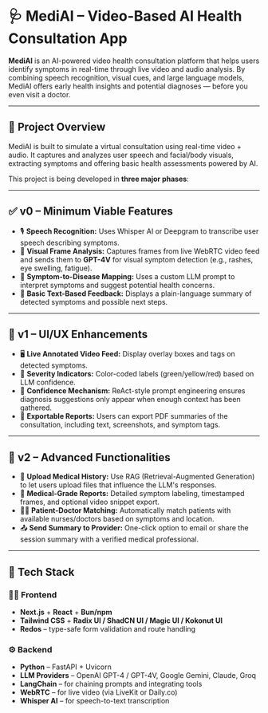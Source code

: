 # 🩺 MediAI – Video-Based AI Health Consultation App

**MediAI** is an AI-powered video health consultation platform that helps users identify symptoms in real-time through live video and audio analysis. By combining speech recognition, visual cues, and large language models, MediAI offers early health insights and potential diagnoses — before you even visit a doctor.

---

## 🚀 Project Overview

MediAI is built to simulate a virtual consultation using real-time video + audio. It captures and analyzes user speech and facial/body visuals, extracting symptoms and offering basic health assessments powered by AI.

This project is being developed in **three major phases**:

---

## ✅ v0 – Minimum Viable Features

- 🎙️ **Speech Recognition:** Uses Whisper AI or Deepgram to transcribe user speech describing symptoms.
- 🎥 **Visual Frame Analysis:** Captures frames from live WebRTC video feed and sends them to **GPT-4V** for visual symptom detection (e.g., rashes, eye swelling, fatigue).
- 🧠 **Symptom-to-Disease Mapping:** Uses a custom LLM prompt to interpret symptoms and suggest potential health concerns.
- 💬 **Basic Text-Based Feedback:** Displays a plain-language summary of detected symptoms and possible next steps.

---

## 🎨 v1 – UI/UX Enhancements

- 🖥️ **Live Annotated Video Feed:** Display overlay boxes and tags on detected symptoms.
- 🚦 **Severity Indicators:** Color-coded labels (green/yellow/red) based on LLM confidence.
- 🧠 **Confidence Mechanism:** ReAct-style prompt engineering ensures diagnosis suggestions only appear when enough context has been gathered.
- 📄 **Exportable Reports:** Users can export PDF summaries of the consultation, including text, screenshots, and symptom tags.

---

## 🚀 v2 – Advanced Functionalities

- 📂 **Upload Medical History:** Use RAG (Retrieval-Augmented Generation) to let users upload files that influence the LLM's responses.
- 🧾 **Medical-Grade Reports:** Detailed symptom labeling, timestamped frames, and optional video snippet export.
- 👩‍⚕️ **Patient-Doctor Matching:** Automatically match patients with available nurses/doctors based on symptoms and location.
- 📤 **Send Summary to Provider:** One-click option to email or share the session summary with a verified medical professional.

---

## 🧰 Tech Stack

### 🧑‍💻 Frontend
- **Next.js** + **React** + **Bun/npm**
- **Tailwind CSS** + **Radix UI / ShadCN UI / Magic UI / Kokonut UI**
- **Redos** – type-safe form validation and route handling

### ⚙️ Backend
- **Python** – FastAPI + Uvicorn
- **LLM Providers** – OpenAI GPT-4 / GPT-4V, Google Gemini, Claude, Groq
- **LangChain** – for chaining prompts and integrating tools
- **WebRTC** – for live video (via LiveKit or Daily.co)
- **Whisper AI** – for speech-to-text transcription
